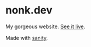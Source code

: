 # nonk.dev

My gorgeous website. [See it live](https://nonk.dev).

Made with [sanity](https://github.com/nonk123/sanity).
